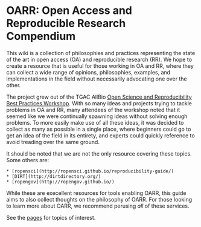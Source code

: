 OARR: Open Access and Reproducible Research Compendium
=================================================

This wiki is a collection of philosophies and practices representing the state of the art in open access (OA) and reproducible research (RR). We hope to create a resource that is useful for those working in OA and RR, where they can collect a wide range of opinions, philosophies, examples, and implementations in the field without necessarily advocating one over the other. 

The project grew out of the TGAC AllBio [Open Science and Reproducibility Best Practices Workshop](http://www.tgac.ac.uk/allbio-open-science-reproducibility-best-practice-workshop/). With so many ideas and projects trying to tackle problems in OA and RR, many attendees of the workshop noted that it seemed like we were continually spawning ideas without solving enough problems. To more easily make use of all these ideas, it was decided to collect as many as possible in a single place, where beginners could go to get an idea of the field in its entirety, and experts could quickly reference to avoid treading over the same ground.

It should be noted that we are not the only resource covering these topics. Some others are:

    * [ropensci](http://ropensci.github.io/reproducibility-guide/)
    * [DIRT](http://dirtdirectory.org/)
    * [ropengov](http://ropengov.github.io/)

While these are execellent resources for tools enabling OARR, this guide aims to also collect thoughts on the philosophy of OARR. For those looking to learn more about OARR, we recommend perusing *all* of these services.

See the [pages](list) for topics of interest.
